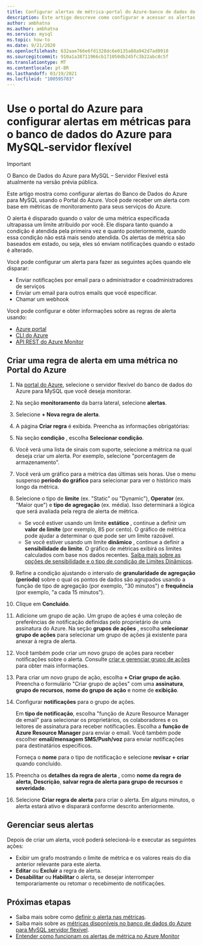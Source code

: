 ```yaml
---
title: Configurar alertas de métrica-portal do Azure-banco de dados do Azure para MySQL-servidor flexível
description: Este artigo descreve como configurar e acessar os alertas de métricas para o servidor flexível do banco de dados do Azure para MySQL do portal do Azure.
author: ambhatna
ms.author: ambhatna
ms.service: mysql
ms.topic: how-to
ms.date: 9/21/2020
ms.openlocfilehash: 632aae766e6fd1328dc6e0135a88a942d7ad0910
ms.sourcegitcommit: 910a1a38711966cb171050db245fc3b22abc8c5f
ms.translationtype: MT
ms.contentlocale: pt-BR
ms.lasthandoff: 03/19/2021
ms.locfileid: "100595783"
---
```

# <a name="use-the-azure-portal-to-set-up-alerts-on-metrics-for-azure-database-for-mysql---flexible-server"></a>Use o portal do Azure para configurar alertas em métricas para o banco de dados do Azure para MySQL-servidor flexível 

> [!IMPORTANT] 
> O Banco de Dados do Azure para MySQL – Servidor Flexível está atualmente na versão prévia pública.

Este artigo mostra como configurar alertas do Banco de Dados do Azure para MySQL usando o Portal do Azure. Você pode receber um alerta com base em métricas de monitoramento para seus serviços do Azure.

O alerta é disparado quando o valor de uma métrica especificada ultrapassa um limite atribuído por você. Ele dispara tanto quando a condição é atendida pela primeira vez e quanto posteriormente, quando essa condição não está mais sendo atendida. Os alertas de métrica são baseados em estado, ou seja, eles só enviam notificações quando o estado é alterado.

Você pode configurar um alerta para fazer as seguintes ações quando ele disparar:
* Enviar notificações por email para o administrador e coadministradores de serviços
* Enviar um email para outros emails que você especificar.
* Chamar um webhook

Você pode configurar e obter informações sobre as regras de alerta usando:
* [Azure portal](../../azure-monitor/alerts/alerts-metric.md#create-with-azure-portal)
* [CLI do Azure](../../azure-monitor/alerts/alerts-metric.md#with-azure-cli)
* [API REST do Azure Monitor](/rest/api/monitor/metricalerts)

## <a name="create-an-alert-rule-on-a-metric-from-the-azure-portal"></a>Criar uma regra de alerta em uma métrica no Portal do Azure
1. Na [portal do Azure](https://portal.azure.com/), selecione o servidor flexível do banco de dados do Azure para MySQL que você deseja monitorar.
2. Na seção **monitoramento** da barra lateral, selecione **alertas**.
3. Selecione **+ Nova regra de alerta**.
4. A página **Criar regra** é exibida. Preencha as informações obrigatórias:
5. Na seção **condição** , escolha **Selecionar condição**.
6. Você verá uma lista de sinais com suporte, selecione a métrica na qual deseja criar um alerta. Por exemplo, selecione "porcentagem de armazenamento".
7. Você verá um gráfico para a métrica das últimas seis horas. Use o menu suspenso **período do gráfico** para selecionar para ver o histórico mais longo da métrica.
8. Selecione o tipo de **limite** (ex. "Static" ou "Dynamic"), **Operator** (ex. "Maior que") e **tipo de agregação** (ex. média). Isso determinará a lógica que será avaliada pela regra de alerta de métrica.
    - Se você estiver usando um limite **estático** , continue a definir um **valor de limite** (por exemplo, 85 por cento). O gráfico de métrica pode ajudar a determinar o que pode ser um limite razoável.
    - Se você estiver usando um limite **dinâmico** , continue a definir a **sensibilidade do limite**. O gráfico de métricas exibirá os limites calculados com base nos dados recentes. [Saiba mais sobre as opções de sensibilidade e o tipo de condição de Limites Dinâmicos](../../azure-monitor/alerts/alerts-dynamic-thresholds.md).
9. Refine a condição ajustando o intervalo de **granularidade de agregação (período)** sobre o qual os pontos de dados são agrupados usando a função de tipo de agregação (por exemplo, "30 minutos") e **frequência** (por exemplo, "a cada 15 minutos").
10. Clique em **Concluído**.
11. Adicione um grupo de ação. Um grupo de ações é uma coleção de preferências de notificação definidas pelo proprietário de uma assinatura do Azure. Na seção **grupos de ações** , escolha **selecionar grupo de ações** para selecionar um grupo de ações já existente para anexar à regra de alerta.
12. Você também pode criar um novo grupo de ações para receber notificações sobre o alerta. Consulte [criar e gerenciar grupo de ações](../../azure-monitor/alerts/action-groups.md) para obter mais informações.
13. Para criar um novo grupo de ação, escolha **+ Criar grupo de ação**. Preencha o formulário "Criar grupo de ações" com uma **assinatura**, **grupo de recursos**, **nome do grupo de ação** e nome de **exibição**.
14. Configurar **notificações** para o grupo de ações.
    
    Em **tipo de notificação**, escolha "função de Azure Resource Manager de email" para selecionar os proprietários, os colaboradores e os leitores de assinatura para receber notificações. Escolha a **função de Azure Resource Manager** para enviar o email.
    Você também pode escolher **email/mensagem SMS/Push/voz** para enviar notificações para destinatários específicos.

    Forneça o **nome** para o tipo de notificação e selecione **revisar + criar** quando concluído.

    <!--:::image type="content" source="./media/howto-alert-on-metric/10-action-group-type.png" alt-text="Action group":::-->
    
15. Preencha os **detalhes da regra de alerta** , como **nome da regra de alerta**, **Descrição**, **salvar regra de alerta para grupo de recursos** e **severidade**.

    <!--:::image type="content" source="./media/howto-alert-on-metric/11-name-description-severity.png" alt-text="Action group":::-->

16. Selecione **Criar regra de alerta** para criar o alerta.
    Em alguns minutos, o alerta estará ativo e disparará conforme descrito anteriormente.
## <a name="manage-your-alerts"></a>Gerenciar seus alertas
Depois de criar um alerta, você poderá selecioná-lo e executar as seguintes ações:

* Exibir um grafo mostrando o limite de métrica e os valores reais do dia anterior relevante para este alerta.
* **Editar** ou **Excluir** a regra de alerta.
* **Desabilitar** ou **Habilitar** o alerta, se desejar interromper temporariamente ou retomar o recebimento de notificações.


## <a name="next-steps"></a>Próximas etapas
- Saiba mais sobre como [definir o alerta nas métricas](../../azure-monitor/alerts/alerts-metric.md).
- Saiba mais sobre as [métricas disponíveis no banco de dados do Azure para MySQL servidor flexível](./concepts-monitoring.md).
- [Entender como funcionam os alertas de métrica no Azure Monitor](../../azure-monitor/alerts/alerts-metric-overview.md)